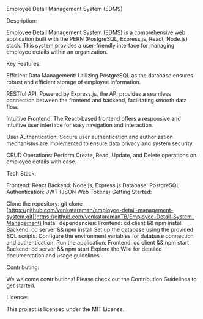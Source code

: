 Employee Detail Management System (EDMS)


Description:

Employee Detail Management System (EDMS) is a comprehensive web application built with the PERN (PostgreSQL, Express.js, React, Node.js) stack. This system provides a user-friendly interface for managing employee details within an organization.

Key Features:

Efficient Data Management: Utilizing PostgreSQL as the database ensures robust and efficient storage of employee information.

RESTful API: Powered by Express.js, the API provides a seamless connection between the frontend and backend, facilitating smooth data flow.

Intuitive Frontend: The React-based frontend offers a responsive and intuitive user interface for easy navigation and interaction.

User Authentication: Secure user authentication and authorization mechanisms are implemented to ensure data privacy and system security.

CRUD Operations: Perform Create, Read, Update, and Delete operations on employee details with ease.

Tech Stack:

Frontend: React
Backend: Node.js, Express.js
Database: PostgreSQL
Authentication: JWT (JSON Web Tokens)
Getting Started:

Clone the repository: git clone [https://github.com/venkataraman/employee-detail-management-system.git](https://github.com/venkataramanTB/Employee-Detail-System-Management)
Install dependencies:
Frontend: cd client && npm install
Backend: cd server && npm install
Set up the database using the provided SQL scripts.
Configure the environment variables for database connection and authentication.
Run the application:
Frontend: cd client && npm start
Backend: cd server && npm start
Explore the Wiki for detailed documentation and usage guidelines.

Contributing:

We welcome contributions! Please check out the Contribution Guidelines to get started.

License:

This project is licensed under the MIT License.
